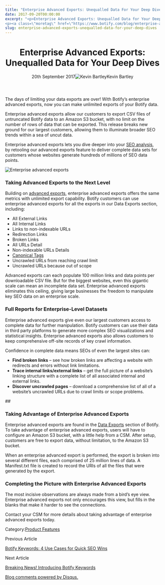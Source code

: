 ```yaml
---
title: "Enterprise Advanced Exports: Unequalled Data For Your Deep Dives"
date: 2017-09-20T00:00:00
excerpt: "<p>Enterprise Advanced Exports: Unequalled Data for Your Deep Dives 20th September 2017Kevin Bartley The days of limiting your data exports are over! With Botify&#8217;s enterprise advanced exports, now you can make unlimited exports of your Botify data. Enterprise advanced exports allow our customers to export CSV files of untruncated Botify data to an Amazon S3&hellip; </p>
<p><a class=\"moretag\" href=\"https://www.botify.com/blog/enterprise-advanced-exports-unequalled-data-for-your-deep-dives\">Read the full article</a></p>"
slug: enterprise-advanced-exports-unequalled-data-for-your-deep-dives
---
```


<header class="text-center">
<h1 class="font-internacional font-regular normal text-header-one leading-header-one text-typography-accent-2">Enterprise Advanced Exports: Unequalled Data for Your Deep Dives</h1>
<div class="flex items-center justify-center my-3"><span class="mr-1 font-internacional font-regular normal text-base leading-none text-typography-primary-lighter">20th September 2017</span><img decoding="async" class="rounded-full w-10 h-10" src="//images.ctfassets.net/tp56mevc46jo/3nx7dI37nG2AaSGesccy2i/7913c839ae02f3dc3cb08d2228652b33/kevin_bartley_faceshot.png" alt="Kevin Bartley" /><span class="ml-1 font-internacional font-regular normal text-base leading-none text-typography-primary">Kevin Bartley</span></div>
</header>
<p>The days of limiting your data exports are over! With Botify&#8217;s enterprise advanced exports, now you can make unlimited exports of your Botify data.</p>
<p>Enterprise advanced exports allow our customers to export CSV files of untruncated Botify data to an Amazon S3 bucket, with no limit on the number of rows of data that can be exported. This release breaks new ground for our largest customers, allowing them to illuminate broader SEO trends within a sea of uncut data.</p>
<p>Enterprise advanced exports lets you dive deeper into your <a href="https://www.botify.com/analytics/">SEO analysis</a>, by retooling our advanced exports feature to deliver complete data sets for customers whose websites generate hundreds of millions of SEO data points.</p>
<p><img decoding="async" src="//images.contentful.com/x3pujrb0lw7o/3g1Lhl06U0MqQqqkAoUO4g/19497e676292574ea4e643d516f73391/Full_Export_v4_2x.png" alt="Enterprise advanced exports" /></p>
<h3 id="taking-advanced-exports-to-the-next-level">Taking Advanced Exports to the Next Level</h3>
<p>Building on <a href="https://www.botify.com/blog/export-millions-of-links-botify-advanced-data-exports">advanced exports</a>, enterprise advanced exports offers the same metrics with unlimited export capability. Botify customers can use enterprise advanced exports for all the exports in our Data Exports section, including:</p>
<ul>
<li>All External Links</li>
<li>All Internal Links</li>
<li>Links to non-indexable URLs</li>
<li>Redirection Links</li>
<li>Broken Links</li>
<li>All URLs Detail</li>
<li>Non-indexable URLs Details</li>
<li><a href="https://www.botify.com/learn/basics/canonical-tags" data-internallinksmanager029f6b8e52c="6" title="canonical tags" target="_blank" rel="noopener">Canonical Tags</a></li>
<li>Uncrawled URLs from reaching crawl limit</li>
<li>Uncrawled URLs because out of scope</li>
</ul>
<p>Advanced exports can each populate 100 million links and data points per downloadable CSV file. But for the biggest websites, even this gigantic scale can mean an incomplete data set. Enterprise advanced exports eliminates this ceiling, giving large businesses the freedom to manipulate key SEO data on an enterprise scale.</p>
<h3 id="full-reports-for-enterprise-level-datasets">Full Reports for Enterprise-Level Datasets</h3>
<p>Enterprise advanced exports give even our largest customers access to complete data for further manipulation. Botify customers can use their data in third party platforms to generate more complex SEO visualizations and statistical insights. Enterprise advanced exports also allows customers to keep comprehensive off-site records of key crawl information.</p>
<p>Confidence in complete data means SEOs of even the largest sites can:</p>
<ul>
<li><strong>Find broken links</strong> &#8211; see how broken links are affecting a website with redirects and errors without link limitations.</li>
<li><strong>Trace internal links/external links</strong> &#8211; get the full picture of a website&#8217;s linking structure with a complete list of all associated internal and external links.</li>
<li><strong>Discover uncrawled pages</strong> &#8211; download a comprehensive list of all of a website&#8217;s uncrawled URLs due to crawl limits or scope problems.</li>
</ul>
<p>##</p>
<h3 id="taking-advantage-of-enterprise-advanced-exports">Taking Advantage of Enterprise Advanced Exports</h3>
<p>Enterprise advanced exports are found in the <a href="https://www.botify.com/blog/making-exports-even-easier-botify-advanced-data-exports-upgraded">Data Exports</a> section of Botify. To take advantage of enterprise advanced exports, users will have to configure an Amazon S3 bucket, with a little help from a CSM. After setup, customers are free to export data, without limitation, to the Amazon S3 bucket.</p>
<p>When an enterprise advanced export is performed, the export is broken into several different files, each comprised of 25 million lines of data. A Manifest.txt file is created to record the URIs of all the files that were generated by the export.</p>
<h3 id="completing-the-picture-with-enterprise-advanced-exports">Completing the Picture with Enterprise Advanced Exports</h3>
<p>The most incisive observations are always made from a bird&#8217;s eye view. Enterprise advanced exports not only encourages this view, but fills in the blanks that make it harder to see the connections.</p>
<p>Contact your CSM for more details about taking advantage of enterprise advanced exports today.</p>
<div class="tags leading-big border-t border-b border-brand-quaternary-lighter mt-4"><span class="mr-1 font-roboto font-regular normal text-base leading-none">Category:</span><a class="uppercase text-typography-accent-1" href="/platform">Product Features</a></div>
<footer class="flex justify-center my-5 mx-5">
<div class="mr-1 w-1/2 text-right">
<p><span class="font-internacional font-regular normal text-base leading-none text-typography-primary">Previous Article</span></p>
<p><a class="inline-block mt-2" href="/blog/botify-keywords-4-use-cases-for-quick-seo-wins"><span class="font-roboto font-regular normal text-base leading-none text-typography-accent-4">Botify Keywords: 4 Use Cases for Quick SEO Wins</span></a></p>
</div>
<div class="ml-1 w-1/2">
<p><span class="font-internacional font-regular normal text-base leading-none text-typography-primary">Next Article</span></p>
<p><a class="inline-block mt-2" href="/blog/breaking-news-introducing-botify-keywords"><span class="font-roboto font-regular normal text-base leading-none text-typography-accent-4">Breaking News! Introducing Botify Keywords</span></a></p>
</div>
</footer>
<div title="Enterprise Advanced Exports: Unequalled Data for Your Deep Dives">
<div id="disqus_thread_old"></div>
<p><a class="dsq-brlink" href="http://disqus.com">Blog comments powered by <span class="logo-disqus">Disqus</span>.</a></p>
</div>
